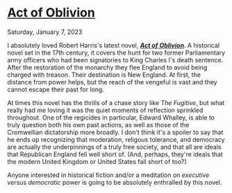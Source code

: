 # [Act of Oblivion](/act-of-oblivion)
<div class="post-date">Saturday, January 7, 2023</div>

I absolutely loved Robert Harris's latest novel, [**_Act of Oblivion_**](https://www.amazon.com/Act-Oblivion-Novel-Robert-Harris/dp/006324800X). A historical novel set in the 17th century, it covers the hunt for two former Parliamentary army officers who had been signatories to King Charles I's death sentence. After the restoration of the monarchy they flee England to avoid being charged with treason. Their destination is New England. At first, the distance from power helps, but the reach of the vengeful is vast and they cannot escape their past for long.

At times this novel has the thrills of a chase story like _The Fugitive_, but what really had me loving it was the quiet moments of reflection sprinkled throughout. One of the regicides in particular, Edward Whalley, is able to truly question both his own past actions, as well as those of the Cromwellian dictatorship more broadly. I don't think it's a spoiler to say that he ends up recognizing that moderation, religous tolerance, and democracy are actually the underpinnings of a truly free society, and that all are ideals that Republican England fell well short of. (And, perhaps, they're ideals that the modern United Kingdom or United States fall short of too?)

Anyone interested in historical fiction and/or a meditation on _executive_ versus _democratic_ power is going to be absolutely enthralled by this novel.

